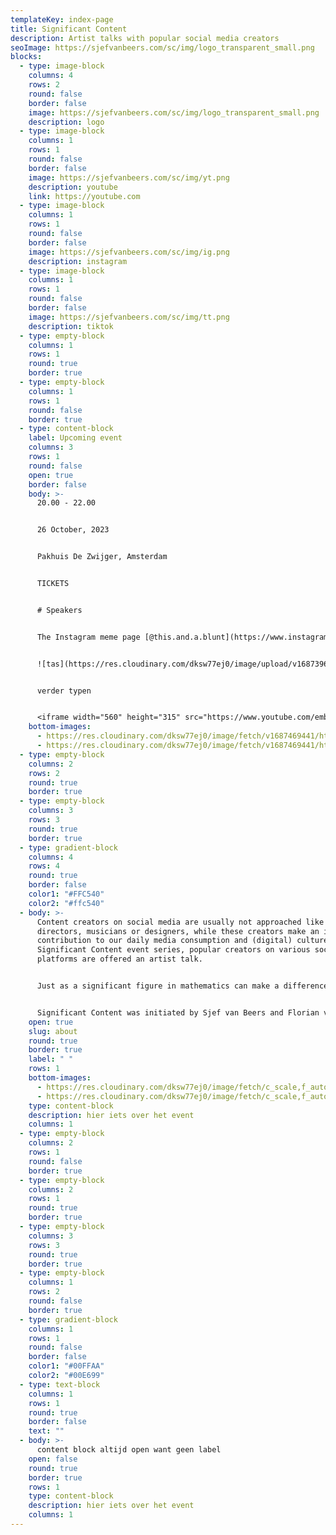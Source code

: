 ```yaml
---
templateKey: index-page
title: Significant Content
description: Artist talks with popular social media creators
seoImage: https://sjefvanbeers.com/sc/img/logo_transparent_small.png
blocks:
  - type: image-block
    columns: 4
    rows: 2
    round: false
    border: false
    image: https://sjefvanbeers.com/sc/img/logo_transparent_small.png
    description: logo
  - type: image-block
    columns: 1
    rows: 1
    round: false
    border: false
    image: https://sjefvanbeers.com/sc/img/yt.png
    description: youtube
    link: https://youtube.com
  - type: image-block
    columns: 1
    rows: 1
    round: false
    border: false
    image: https://sjefvanbeers.com/sc/img/ig.png
    description: instagram
  - type: image-block
    columns: 1
    rows: 1
    round: false
    border: false
    image: https://sjefvanbeers.com/sc/img/tt.png
    description: tiktok
  - type: empty-block
    columns: 1
    rows: 1
    round: true
    border: true
  - type: empty-block
    columns: 1
    rows: 1
    round: false
    border: true
  - type: content-block
    label: Upcoming event
    columns: 3
    rows: 1
    round: false
    open: true
    border: false
    body: >-
      20.00 - 22.00


      26 October, 2023


      P﻿akhuis De Zwijger, Amsterdam


      T﻿ICKETS


      # S﻿peakers


      The Instagram meme page [@this.and.a.blunt](https://www.instagram.com/this.and.a.blunt) could be considered a so-called "shitposting" account. The images uploaded to the page seem random and aimless. They don't really have a punchline, but are humorous nonetheless. The pictures and videos are nearly always screenshots or screenrecordings from other places, resulting in a chaotic reflection of the online zeitgeist.


      ![tas](https://res.cloudinary.com/dksw77ej0/image/upload/v1687396119/samples/ecommerce/leather-bag-gray.jpg "tas")


      v﻿erder typen


      <iframe width="560" height="315" src="https://www.youtube.com/embed/dWw8yjNk_-k" title="YouTube video player" frameborder="0" allow="accelerometer; autoplay; clipboard-write; encrypted-media; gyroscope; picture-in-picture; web-share" allowfullscreen></iframe>
    bottom-images:
      - https://res.cloudinary.com/dksw77ej0/image/fetch/v1687469441/https://res.cloudinary.com/dksw77ej0/image/fetch/v1687461200/https://main--gleaming-axolotl-ae8aa2.netlify.app/img/stimmy.png
      - https://res.cloudinary.com/dksw77ej0/image/fetch/v1687469441/https://res.cloudinary.com/dksw77ej0/image/fetch/v1687461200/https://main--gleaming-axolotl-ae8aa2.netlify.app/img/hni.png
  - type: empty-block
    columns: 2
    rows: 2
    round: true
    border: true
  - type: empty-block
    columns: 3
    rows: 3
    round: true
    border: true
  - type: gradient-block
    columns: 4
    rows: 4
    round: true
    border: false
    color1: "#FFC540"
    color2: "#ffc540"
  - body: >-
      Content creators on social media are usually not approached like film
      directors, musicians or designers, while these creators make an important
      contribution to our daily media consumption and (digital) culture. In the
      Significant Content event series, popular creators on various social media
      platforms are offered an artist talk.


      Just as a significant figure in mathematics can make a difference in a calculation, the content of these creators can make a difference within the framework of a social media platform and reveal medium-specific characteristics of this platform. These creators often deploy very clever tactics that make their content work well within the medium they are using. By outlining the content and methods of these creators, meanwhile, it unravels how social media platforms work beneath the surface.


      Significant Content was initiated by Sjef van Beers and Florian van Zandwijk. Significant Content is made possible by the Creative Industries Fund NL.
    open: true
    slug: about
    round: true
    border: true
    label: " "
    rows: 1
    bottom-images:
      - https://res.cloudinary.com/dksw77ej0/image/fetch/c_scale,f_auto,q_auto,w_420/f_png/v1687469441/https://res.cloudinary.com/dksw77ej0/image/fetch/v1687461200/https://main--gleaming-axolotl-ae8aa2.netlify.app/img/hni.png
      - https://res.cloudinary.com/dksw77ej0/image/fetch/c_scale,f_auto,q_auto,w_420/f_png/v1687461200/https://main--gleaming-axolotl-ae8aa2.netlify.app/img/stimmy.png
    type: content-block
    description: hier iets over het event
    columns: 1
  - type: empty-block
    columns: 2
    rows: 1
    round: false
    border: true
  - type: empty-block
    columns: 2
    rows: 1
    round: true
    border: true
  - type: empty-block
    columns: 3
    rows: 3
    round: true
    border: true
  - type: empty-block
    columns: 1
    rows: 2
    round: false
    border: true
  - type: gradient-block
    columns: 1
    rows: 1
    round: false
    border: false
    color1: "#00FFAA"
    color2: "#00E699"
  - type: text-block
    columns: 1
    rows: 1
    round: true
    border: false
    text: ""
  - body: >-
      content block altijd open want geen label
    open: false
    round: true
    border: true
    rows: 1
    type: content-block
    description: hier iets over het event
    columns: 1
---
```

